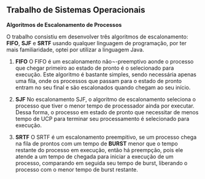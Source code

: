 ## Trabalho de Sistemas Operacionais

**Algoritmos de Escalonamento de Processos**

O trabalho consistiu em desenvolver três algoritmos de escalonamento: **FIFO**, **SJF** e **SRTF** usando qualquer linguagem de programação, por ter mais familiaridade, optei por utilizar a linguagem Java.

1. **FIFO**
   O FIFO é um escalonamento não¬-preemptivo aonde o processo que chegar primeiro ao estado de pronto é o selecionado para execução. Este algoritmo é bastante simples, sendo necessária apenas uma fila, onde os processos que passam para o estado de pronto entram no seu final e são escalonados quando chegam ao seu início.

2. **SJF**
   No escalonamento SJF, o algoritmo de escalonamento seleciona o processo que tiver o menor tempo de processador ainda por executar. Dessa forma, o processo em estado de pronto que necessitar de menos tempo de UCP para terminar seu processamento é selecionado para execução.

3. **SRTF**
   O SRTF é um escalonamento preempitivo, se um processo chega na fila de prontos com um tempo de **BURST** menor que o tempo restante do processo em execução, então há preempção, pois ele atende a um tempo de chegada para iniciar a execução de um processo, comparando em seguida seu tempo de burst, liberando o processo com o menor tempo de burst restante.
